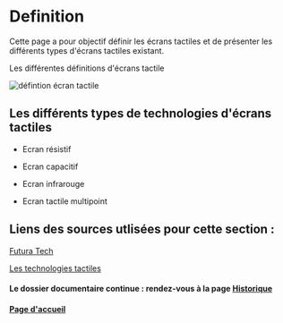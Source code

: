 # Definition 

Cette page a pour objectif définir les écrans tactiles et de présenter les différents types d'écrans tactiles existant.

Les différentes définitions d'écrans tactile



![défintion écran tactile](https://github.com/elise98paul/elisepaul-AORI-2020/blob/master/whatisatouchscreen.PNG)

 
## Les différents types de technologies d'écrans tactiles

- Ecran résistif

- Ecran capacitif

- Ecran infrarouge

- Ecran tactile multipoint


## Liens des sources utlisées pour cette section :



[Futura Tech](https://www.futura-sciences.com/tech/definitions/technologie-ecran-tactile-539/) 

[Les technologies tactiles](http://www-igm.univ-mlv.fr/~dr/XPOSE2008/Les%20technologies%20tactiles/histo_origine.html)


#### Le dossier documentaire continue : rendez-vous à la page [Historique](Historique.md)

#### [Page d'accueil](Pagedaccueil)


